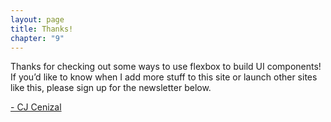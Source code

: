 ```yaml
---
layout: page
title: Thanks!
chapter: "9"
---
```

Thanks for checking out some ways to use flexbox to build UI components! If you’d like to know when I add more stuff to this site or launch other sites like this, please sign up for the newsletter below.

[- CJ Cenizal](http://www.cenizal.com/)

